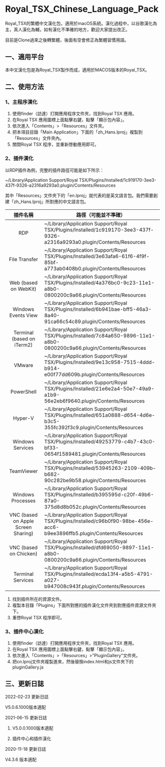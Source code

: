 # Royal_TSX_Chinese_Language_Pack
Royal_TSX的繁體中文漢化包，適用於macOS系統。漢化過程中，以谷歌漢化為主，真人漢化為輔，如有漢化不準確的地方，歡迎大家提出改正。

目前是Clone過來之後轉繁體，後面有空會修正為繁體習慣用語。

## 一、適用平台

本中文漢化包是為Royal_TSX製作而成，適用於MACOS版本的Royal_TSX。

## 二、使用方法

### 1、主程序漢化

1. 使用finder（訪達）打開應用程序文件夾，找到Royal TSX 應用。
2. 在Royal TSX 應用圖標上面點擊右鍵，點擊「顯示包內容」。
3. 依次進入「Contents」>「Resources」文件夾。
4. 把本項目目錄「Main Application」下面的「zh_Hans.lproj」複製到「Resources」文件夾內。
5. 關閉Royal TSX 程序，並重新啓動應用即可。

### 2、插件漢化

以RDP插件為例，完整的插件路徑可能是如下所示：

~/Library/Application Support/Royal TSX/Plugins/Installed/1c919170-3ee3-437f-9326-a2316a9293a0.plugin/Contents/Resources

其中「Resources」文件夾下的「en.lproj」就代表的是英文語言包。我們需要創建「zh_Hans.lproj」所對應的中文語言包。

|              插件名稱               | 路徑（可能並不準確）                                         |
| :---------------------------------: | ------------------------------------------------------------ |
|                 RDP                 | ~/Library/Application Support/Royal TSX/Plugins/Installed/1c919170-3ee3-437f-9326-a2316a9293a0.plugin/Contents/Resources |
|            File Transfer            | ~/Library/Application Support/Royal TSX/Plugins/Installed/3e63afa6-61f6-4f9f-85bf-a773ab0408b0.plugin/Contents/Resources |
|        Web (based on WebKit)        | ~/Library/Application Support/Royal TSX/Plugins/Installed/4a376bc0-9c23-11e1-a8b0-0800200c9a66.plugin/Contents/Resources |
|         Windows Events View         | ~/Library/Application Support/Royal TSX/Plugins/Installed/6b941bae-bff5-46a3-8a40-91ca66c54c89.plugin/Contents/Resources |
|     Terminal (based on iTerm2)      | ~/Library/Application Support/Royal TSX/Plugins/Installed/7c84a650-9896-11e1-a8b0-0800200c9a66.plugin/Contents/Resources |
|               VMware                | ~/Library/Application Support/Royal TSX/Plugins/Installed/9e13c958-7515-4ddd-b914-e00f77dd609b.plugin/Contents/Resources |
|             PowerShell              | ~/Library/Application Support/Royal TSX/Plugins/Installed/21e6e2a4-50e7-49a9-a1b9-56e2eb6f9640.plugin/Contents/Resources |
|               Hyper-V               | ~/Library/Application Support/Royal TSX/Plugins/Installed/651a0888-d654-4d6e-b3c5-355fc392f3c9.plugin/Contents/Resources |
|          Windows Services           | ~/Library/Application Support/Royal TSX/Plugins/Installed/49253779-c4b7-43c0-bf33-0654f1589481.plugin/Contents/Resources |
|             TeamViewer              | ~/Library/Application Support/Royal TSX/Plugins/Installed/53945263-2109-409b-b682-90c282be9b58.plugin/Contents/Resources |
|          Windows Processes          | ~/Library/Application Support/Royal TSX/Plugins/Installed/b395595d-c20f-49b6-87a0-375d8d8b052c.plugin/Contents/Resources |
| VNC (based on Apple Screen Sharing) | ~/Library/Application Support/Royal TSX/Plugins/Installed/c96b0f90-98be-456e-acc6-b9ee3896ffb5.plugin/Contents/Resources |
|       VNC (based on Chicken)        | ~/Library/Application Support/Royal TSX/Plugins/Installed/dfd69050-9897-11e1-a8b0-0800200c9a66.plugin/Contents/Resources |
|          Terminal Services          | ~/Library/Application Support/Royal TSX/Plugins/Installed/ecda13f4-a5b5-4791-a027-b947008c943f.plugin/Contents/Resources |

1. 找到插件所在的資源文件。
2. 複製本目錄「Plugins」下面所對應的插件漢化文件夾到對應插件資源文件夾下。
3. 重啓Royal TSX 程序即可。

### 3、插件中心漢化

1. 使用finder（訪達）打開應用程序文件夾，找到Royal TSX 應用。
2. 在Royal TSX 應用圖標上面點擊右鍵，點擊「顯示包內容」。
3. 依次進入「Contents」>「Resources」>"PluginGallery"文件夾。
4. 把cn.lproj文件夾複製進來，然後替換index.html和js文件夾下的pluginGallery.js

## 三、更新日誌

2022-02-23 更新日誌

V5.0.6.1000版本適配

2021-06-15 更新日誌

1. V5.0.0.1000版本適配

2. 插件中心和插件漢化

2020-11-18  更新日誌

V4.3.6 版本適配
